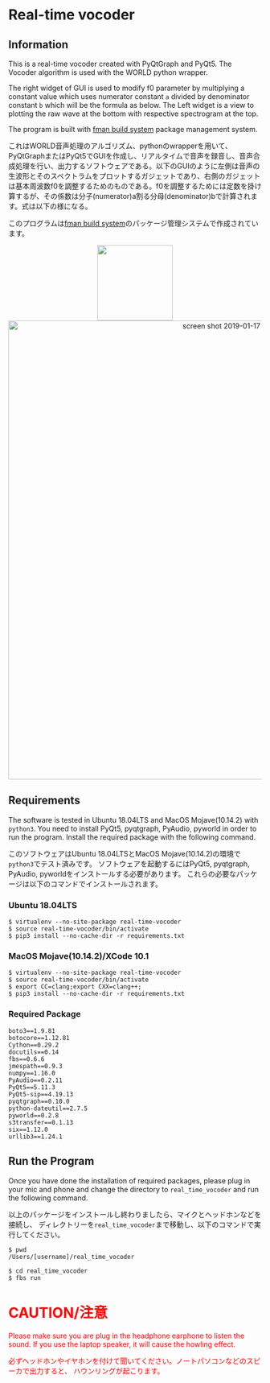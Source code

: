 # Real-time vocoder

## Information

This is a real-time vocoder created with PyQtGraph and PyQt5.
The Vocoder algorithm is used with the WORLD python wrapper.

The right widget of GUI is used to modify f0 parameter by multiplying a constant value which uses numerator constant `a` divided by denominator constant `b` which will be the formula as below.
The Left widget is a view to plotting the raw wave at the bottom with respective spectrogram at 
the top.

The program is built with [fman build system](https://build-system.fman.io/) package management system.

これはWORLD音声処理のアルゴリズム、pythonのwrapperを用いて、PyQtGraphまたはPyQt5でGUIを作成し、リアルタイムで音声を録音し、音声合成処理を行い、出力するソフトウェアである。以下のGUIのように左側は音声の生波形とそのスペクトラムをプロットするガジェットであり、右側のガジェットは基本周波数f0を調整するためのものである。f0を調整するためには定数を掛け算するが、その係数は分子(numerator)a割る分母(denominator)bで計算されます。式は以下の様になる。

このプログラムは[fman build system](https://build-system.fman.io/)のパッケージ管理システムで作成されています。

<div align="center">
<img src="http://latex.codecogs.com/gif.latex?pitch%5C%20constant%20%3D%20%5Cfrac%7Ba%7D%7Bb%7D" width="150">
</div>

<div align="center">
<img width="912" alt="screen shot 2019-01-17 at 23 29 54" src="https://user-images.githubusercontent.com/13714992/51364147-7b1d5700-1b1e-11e9-8e55-2e14f818e122.png">
</div>

## Requirements
The software is tested in Ubuntu 18.04LTS and MacOS Mojave(10.14.2) with `python3`.
You need to install PyQt5, pyqtgraph, PyAudio, pyworld in order to run the program.
Install the required package with the following command.

このソフトウェアはUbuntu 18.04LTSとMacOS Mojave(10.14.2)の環境で`python3`でテスト済みです。
ソフトウェアを起動するにはPyQt5, pyqtgraph, PyAudio, pyworldをインストールする必要があります。
これらの必要なパッケージは以下のコマンドでインストールされます。

### Ubuntu 18.04LTS
```
$ virtualenv --no-site-package real-time-vocoder
$ source real-time-vocoder/bin/activate
$ pip3 install --no-cache-dir -r requirements.txt
```

### MacOS Mojave(10.14.2)/XCode 10.1
```
$ virtualenv --no-site-package real-time-vocoder
$ source real-time-vocoder/bin/activate
$ export CC=clang;export CXX=clang++;
$ pip3 install --no-cache-dir -r requirements.txt
```
### Required Package

```
boto3==1.9.81
botocore==1.12.81
Cython==0.29.2
docutils==0.14
fbs==0.6.6
jmespath==0.9.3
numpy==1.16.0
PyAudio==0.2.11
PyQt5==5.11.3
PyQt5-sip==4.19.13
pyqtgraph==0.10.0
python-dateutil==2.7.5
pyworld==0.2.8
s3transfer==0.1.13
six==1.12.0
urllib3==1.24.1
```


## Run the Program
Once you have done the installation of required packages, please plug in your mic and phone and
change the directory to `real_time_vocoder` and run the following command.

以上のパッケージをインストールし終わりましたら、マイクとヘッドホンなどを接続し、
ディレクトリーを`real_time_vocoder`まで移動し、以下のコマンドで実行してください。

```
$ pwd
/Users/[username]/real_time_vocoder
```
```sh
$ cd real_time_vocoder
$ fbs run
```

# <font color="red">CAUTION/注意</font>
<font color="red">
Please make sure you are plug in the headphone earphone to listen the sound. If you use the laptop speaker, it will cause the howling effect.

必ずヘッドホンやイヤホンを付けて聞いてください。ノートパソコンなどのスピーカで出力すると、
ハウンリングが起こります。
</font>
